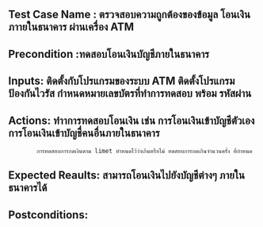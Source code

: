 ## Test Case Name :  ตรวจสอบความถูกต้องของข้อมูล โอนเงิน ภาายในธนาคาร ผ่านเครื่อง ATM
## Precondition :ทดสอบโอนเงินบัญชีภายในธนาคาร
## Inputs:  ติดตั้งกับโปรแกรมของระบบ ATM  ติดตั้งโปรแกรมป้องกันไวรัส  กำหนดหมายเลขบัตรที่ทำการทดสอบ พร้อม รหัสผ่าน
## Actions: ทำาการทดสอบโอนเงิน เช่น การโอนเงินเข้าบัญชีตัวเอง การโอนเงินเข้าบัญชื่คนอื่นภายในธนาคาร
            การทดสอบการกดเงินตาม limet ทำหนดไว้ว่าเกินหรือไม่ ทดสอบการกดเกินจำนวนครั้ง ที่กำหนด
## Expected Reaults: สามารถโอนเงินไปยังบัญชีต่างๆ ภายในธนาคารได้
## Postconditions:

